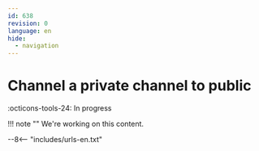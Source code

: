 ```yaml
---
id: 638
revision: 0
language: en
hide:
  - navigation
---
```


# Channel a private channel to public

 :octicons-tools-24: In progress

!!! note ""
     We're working on this content.

--8<-- "includes/urls-en.txt"